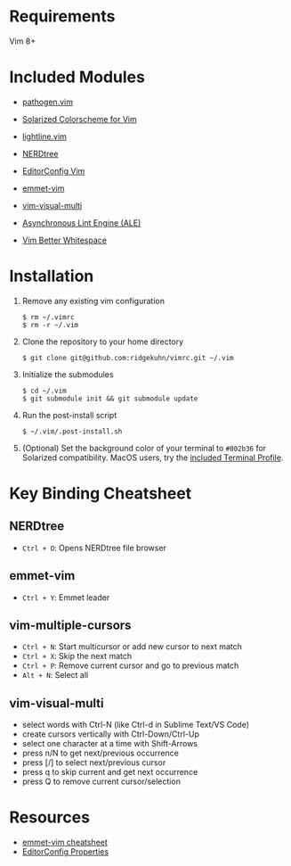 # Requirements
Vim 8+

# Included Modules
* [pathogen.vim](https://github.com/tpope/vim-pathogen)

* [Solarized Colorscheme for Vim](https://github.com/altercation/vim-colors-solarized)

* [lightline.vim](https://github.com/itchyny/lightline.vim)

* [NERDtree](https://github.com/preservim/nerdtree)

* [EditorConfig Vim](https://github.com/editorconfig/editorconfig-vim)

* [emmet-vim](https://github.com/mattn/emmet-vim)

* [vim-visual-multi](https://github.com/mg979/vim-visual-multi)

* [Asynchronous Lint Engine (ALE)](https://github.com/dense-analysis/ale)

* [Vim Better Whitespace](https://github.com/ntpeters/vim-better-whitespace)

# Installation
1. Remove any existing vim configuration
    ```shell
    $ rm ~/.vimrc
    $ rm -r ~/.vim
    ```

2. Clone the repository to your home directory
    ```shell
    $ git clone git@github.com:ridgekuhn/vimrc.git ~/.vim
    ```

3. Initialize the submodules
    ```shell
    $ cd ~/.vim
    $ git submodule init && git submodule update
    ```

4. Run the post-install script
    ```shell
    $ ~/.vim/.post-install.sh
    ```

5. (Optional) Set the background color of your terminal to `#002b36` for Solarized compatibility.
        MacOS users, try the [included Terminal Profile](https://github.com/ridgekuhn/vimrc/blob/master/HomebrewBlue.terminal).

# Key Binding Cheatsheet

## NERDtree
* `Ctrl + O`: Opens NERDtree file browser

## emmet-vim
* `Ctrl + Y`: Emmet leader

## vim-multiple-cursors
* `Ctrl + N`: Start multicursor or  add new cursor to next match
* `Ctrl + X`: Skip the next match
* `Ctrl + P`: Remove current cursor and go to previous match
* `Alt + N`: Select all

## vim-visual-multi
* select words with Ctrl-N (like Ctrl-d in Sublime Text/VS Code)
* create cursors vertically with Ctrl-Down/Ctrl-Up
* select one character at a time with Shift-Arrows
* press n/N to get next/previous occurrence
* press [/] to select next/previous cursor
* press q to skip current and get next occurrence
* press Q to remove current cursor/selection

# Resources
* [emmet-vim cheatsheet](https://raw.githubusercontent.com/mattn/emmet-vim/master/TUTORIAL)
* [EditorConfig Properties](https://github.com/editorconfig/editorconfig/wiki/EditorConfig-Properties)
